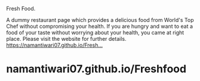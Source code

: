 Fresh Food. 

A dummy restaurant page which provides a delicious food from World's Top Chef without compromising your health. If you are hungry and want to eat a food of your taste without worrying about your health, you came at right place. Please visit the website for further details. https://namantiwari07.github.io/Fresh…

# namantiwari07.github.io/Freshfood

